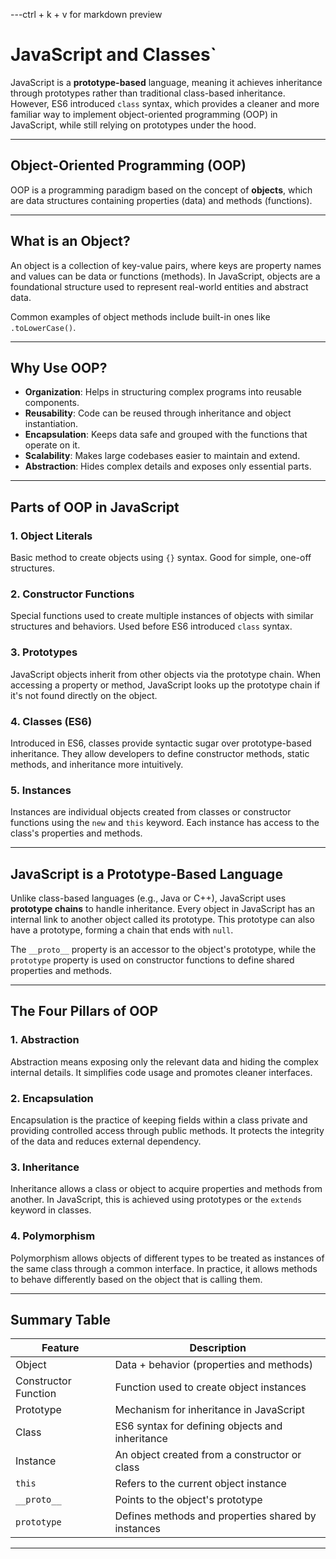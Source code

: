 ---ctrl + k + v  for markdown preview

# JavaScript and Classes`

JavaScript is a **prototype-based** language, meaning it achieves inheritance through prototypes rather than traditional class-based inheritance. However, ES6 introduced `class` syntax, which provides a cleaner and more familiar way to implement object-oriented programming (OOP) in JavaScript, while still relying on prototypes under the hood.

---

## Object-Oriented Programming (OOP)

OOP is a programming paradigm based on the concept of **objects**, which are data structures containing properties (data) and methods (functions).

---

## What is an Object?

An object is a collection of key-value pairs, where keys are property names and values can be data or functions (methods). In JavaScript, objects are a foundational structure used to represent real-world entities and abstract data.

Common examples of object methods include built-in ones like `.toLowerCase()`.

---

## Why Use OOP?

- **Organization**: Helps in structuring complex programs into reusable components.
- **Reusability**: Code can be reused through inheritance and object instantiation.
- **Encapsulation**: Keeps data safe and grouped with the functions that operate on it.
- **Scalability**: Makes large codebases easier to maintain and extend.
- **Abstraction**: Hides complex details and exposes only essential parts.

---

## Parts of OOP in JavaScript

### 1. Object Literals

Basic method to create objects using `{}` syntax. Good for simple, one-off structures.

### 2. Constructor Functions

Special functions used to create multiple instances of objects with similar structures and behaviors. Used before ES6 introduced `class` syntax.

### 3. Prototypes

JavaScript objects inherit from other objects via the prototype chain. When accessing a property or method, JavaScript looks up the prototype chain if it's not found directly on the object.

### 4. Classes (ES6)

Introduced in ES6, classes provide syntactic sugar over prototype-based inheritance. They allow developers to define constructor methods, static methods, and inheritance more intuitively.

### 5. Instances

Instances are individual objects created from classes or constructor functions using the `new` and `this` keyword. Each instance has access to the class's properties and methods.

---

## JavaScript is a Prototype-Based Language

Unlike class-based languages (e.g., Java or C++), JavaScript uses **prototype chains** to handle inheritance. Every object in JavaScript has an internal link to another object called its prototype. This prototype can also have a prototype, forming a chain that ends with `null`.

The `__proto__` property is an accessor to the object's prototype, while the `prototype` property is used on constructor functions to define shared properties and methods.

---

## The Four Pillars of OOP

### 1. Abstraction

Abstraction means exposing only the relevant data and hiding the complex internal details. It simplifies code usage and promotes cleaner interfaces.

### 2. Encapsulation

Encapsulation is the practice of keeping fields within a class private and providing controlled access through public methods. It protects the integrity of the data and reduces external dependency.

### 3. Inheritance

Inheritance allows a class or object to acquire properties and methods from another. In JavaScript, this is achieved using prototypes or the `extends` keyword in classes.

### 4. Polymorphism

Polymorphism allows objects of different types to be treated as instances of the same class through a common interface. In practice, it allows methods to behave differently based on the object that is calling them.

---

## Summary Table

| Feature              | Description                                         |
|----------------------|-----------------------------------------------------|
| Object               | Data + behavior (properties and methods)            |
| Constructor Function | Function used to create object instances            |
| Prototype            | Mechanism for inheritance in JavaScript             |
| Class                | ES6 syntax for defining objects and inheritance     |
| Instance             | An object created from a constructor or class       |
| `this`               | Refers to the current object instance               |
| `__proto__`          | Points to the object's prototype                    |
| `prototype`          | Defines methods and properties shared by instances  |

---

